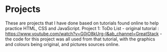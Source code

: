 # Projects
These are projects that I have done based on tutorials found online to help practice HTML, CSS and JavaScript. 
Project 1: ToDo List
    - original tutorial : https://www.youtube.com/watch?v=G0jO8kUrg-I&ab_channel=GreatStack 
    - the code for this project was all used from that tutorial, with the graphics and colours being original, and pictures sources online.